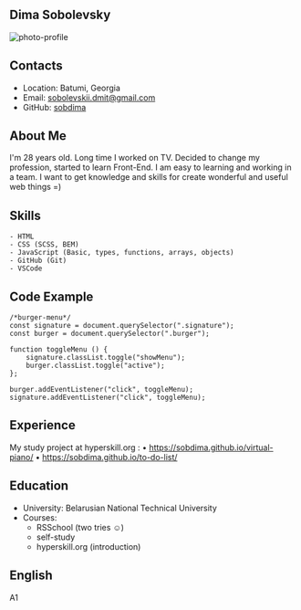 ## Dima Sobolevsky

![photo-profile](avatar.jpg)

## Contacts

- Location: Batumi, Georgia
- Email: sobolevskii.dmit@gmail.com
- GitHub: [sobdima](https://github.com/sobdima)

## About Me

I'm 28 years old. Long time I worked on TV. Decided to change my profession, started to learn Front-End. I am easy to learning and working in a team. I want to get knowledge and skills for create wonderful and useful web things =)

## Skills

    - HTML
    - CSS (SCSS, BEM)
    - JavaScript (Basic, types, functions, arrays, objects)
    - GitHub (Git)
    - VSCode

## Code Example

```
/*burger-menu*/
const signature = document.querySelector(".signature");
const burger = document.querySelector(".burger");

function toggleMenu () {
    signature.classList.toggle("showMenu");
    burger.classList.toggle("active");
};

burger.addEventListener("click", toggleMenu);
signature.addEventListener("click", toggleMenu);
```

## Experience

My study project at hyperskill.org : 
• https://sobdima.github.io/virtual-piano/
• https://sobdima.github.io/to-do-list/

## Education

- University: Belarusian National Technical University
- Courses:
  - RSSchool (two tries ☺)
  - self-study
  - hyperskill.org (introduction)

## English

A1
